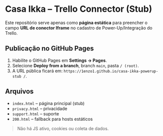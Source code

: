 # Casa Ikka – Trello Connector (Stub)

Este repositório serve apenas como **página estática** para preencher o campo
**URL de conector Iframe** no cadastro de Power-Up/Integração do Trello.

## Publicação no GitHub Pages
1. Habilite o GitHub Pages em **Settings → Pages**.
2. Selecione **Deploy from a branch**, branch `main`, pasta `/ (root)`.
3. A URL pública ficará em: `https://1enzo1.github.io/casa-ikka-powerup-stub
/`.

## Arquivos
- `index.html` – página principal (stub)
- `privacy.html` – privacidade
- `support.html` – suporte
- `200.html` – fallback para hosts estáticos

> Não há JS ativo, cookies ou coleta de dados.
